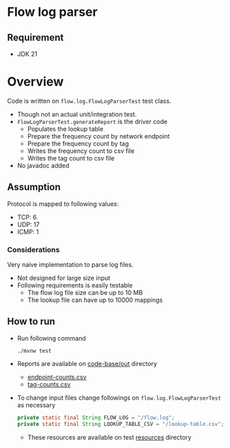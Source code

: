 # Flow log parser

## Requirement

* JDK 21

# Overview

Code is written on `flow.log.FlowLogParserTest` test class.

* Though not an actual unit/integration test.
* `FlowLogParserTest.generateReport` is the driver code
    * Populates the lookup table
    * Prepare the frequency count by network endpoint
    * Prepare the frequency count by tag
    * Writes the frequency count to csv file
    * Writes the tag count to csv file
* No javadoc added

## Assumption

Protocol is mapped to following values:

* TCP: 6
* UDP: 17
* ICMP: 1

### Considerations

Very naive implementation to parse log files.

* Not designed for large size input
* Following requirements is easily testable
    * The flow log file size can be up to 10 MB
    * The lookup file can have up to 10000 mappings

## How to run

* Run following command

    ```shell
    ./mvnw test
    ```
* Reports are available on [code-base/out](out) directory
    * [endpoint-counts.csv](out/endpoint-counts.csv)
    * [tag-counts.csv](out/tag-counts.csv)

* To change input files change followings on `flow.log.FlowLogParserTest` as necessary

    ```java
    private static final String FLOW_LOG = "/flow.log";
    private static final String LOOKUP_TABLE_CSV = "/lookup-table.csv";
    ```
    * These resources are available on test [resources](src/test/resources) directory

